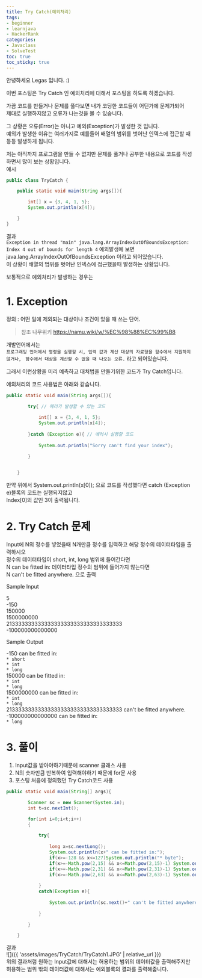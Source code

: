```yaml
---
title: Try Catch(예외처리)
tags:
- beginner
- learnjava
- HackerRank
categories:
- Javaclass
- SolveTest
toc: true
toc_sticky: true
---
```


안녕하세요 Legas 입니다. :)

이번 포스팅은 Try Catch 인 예외처리에 대해서 포스팅을 하도록 하겠습니다.

가끔 코드를 만들거나 문제를 풀다보면 내가 코딩한 코드들이 어딘가에 문제가되어  
제대로 실행하지않고 오류가 나는것을 볼 수 있습니다.  

그 상황은 오류(Error)는 아니고 예외(Exception)가 발생한 것 입니다.  
예외가 발생한 이유는 여러가지로 예를들어 배열의 범위를 벗어난 인덱스에 접근할 때 등등 발생하게 됩니다.  

저는 아직까지 프로그램을 만들 수 없지만 문제를 풀거나 공부한 내용으로 코드를 작성하면서 많이 보는 상황입니다.  
예시  
```java
public class TryCatch {

    public static void main(String args[]){

        int[] x = {3, 4, 1, 5};
        System.out.println(x[4]);

    }
}
```
결과   
`Exception in thread "main" java.lang.ArrayIndexOutOfBoundsException: Index 4 out of bounds for length 4`
예외발생에 보면 java.lang.ArrayIndexOutOfBoundsException 이라고 되어있습니다.  
이 상황이 배열의 범위를 벗어난 인덱스에 접근했을때 발생하는 상황입니다.  

보통적으로 예외처리가 발생하는 경우는  


# 1. Exception
정의 : 어떤 일에 제외되는 대상이나 조건이 있을 때 쓰는 단어.
> 참조 나무위키 <https://namu.wiki/w/%EC%98%88%EC%99%B8>

개발언어에서는  
`프로그래밍 언어에서 명령을 실행할 시, 입력 값과 계산 대상의 자료형을 함수에서 지원하지 않거나, ` 
`함수에서 대상을 계산할 수 없을 때 나오는 오류.`
라고 되어있습니다.  

그래서 이런상황을 미리 예측하고 대처법을 만들기위한 코드가 Try Catch입니다.  

예외처리의 코드 사용법은 아래와 같습니다.  
```java
public static void main(String args[]){

        try{ // 에러가 발생할 수 있는 코드
				
            int[] x = {3, 4, 1, 5};
            System.out.println(x[4]);
						
        }catch (Exception e){ // 에러시 실행할 코드
				
            System.out.println("Sorry can't find your index");
						
        }


    }
```
만약 위에서 System.out.println(x[0]); 으로 코드를 작성했다면 catch (Exception e)블록의 코드는 실행되지않고  
Index[0]의 값인 3이 출력됩니다.  
# 2. Try Catch 문제
Input에 N의 정수를 넣었을때 N개만큼 정수를 입력하고 해당 정수의 데이터타입을 출력하시오  
정수의 데이터타입이 short, int, long 범위에 들어간다면   
N can be fitted in:
데이터타입
정수의 범위에 들어가지 않는다면  
N can't be fitted anywhere. 으로 출력  

Sample Input  

5  
-150  
150000  
1500000000  
213333333333333333333333333333333333  
-100000000000000  

Sample Output  

-150 can be fitted in:  
`* short`  
`* int`  
`* long`  
150000 can be fitted in:  
`* int`  
`* long`  
1500000000 can be fitted in:  
`* int`  
`* long`  
213333333333333333333333333333333333 can't be fitted anywhere.  
-100000000000000 can be fitted in:  
`* long`  

# 3. 풀이
1. Input값을 받아야하기때문에 scanner 클래스 사용  
2. N의 숫자만큼 반복하여 입력해야하기 때문에 for문 사용  
3. 포스팅 처음에 정의했던 Try Catch코드 사용  

```java
public static void main(String[] args){

        Scanner sc = new Scanner(System.in);
        int t=sc.nextInt();

        for(int i=0;i<t;i++)
        {

            try{
						
                long x=sc.nextLong();
                System.out.println(x+" can be fitted in:");
                if(x>=-128 && x<=127)System.out.println("* byte");
                if(x>=-Math.pow(2,15) && x<=Math.pow(2,15)-1) System.out.println("* short");
                if(x>=-Math.pow(2,31) && x<=Math.pow(2,31)-1) System.out.println("* int");
                if(x>=-Math.pow(2,63) && x<=Math.pow(2,63)-1) System.out.println("* long");
								
            }
            catch(Exception e){
						
                System.out.println(sc.next()+" can't be fitted anywhere.");
								
            }

        }

    }
```
결과  
![]({{ 'assets/images/TryCatch/TryCatch1.JPG' | relative_url }})  
위의 결과처럼 원하는 Input값에 대해서는 허용하는 범위의 데이터값을 출력해주지만  
허용하는 범위 밖의 데이터값에 대해서는 예외블록의 결과를 출력해줍니다.
